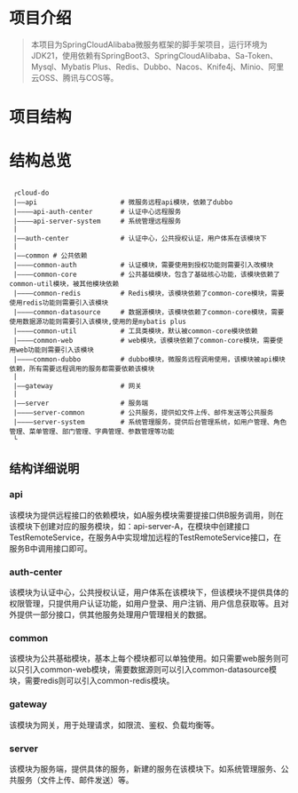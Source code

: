 # 项目介绍

> 本项目为SpringCloudAlibaba微服务框架的脚手架项目，运行环境为JDK21，使用依赖有SpringBoot3、SpringCloudAlibaba、Sa-Token、Mysql、Mybatis
> Plus、Redis、Dubbo、Nacos、Knife4j、Minio、阿里云OSS、腾讯与COS等。

# 项目结构

# 结构总览

```text

 ┌cloud-do
 |——api                     # 微服务远程api模块，依赖了dubbo
 |————api-auth-center       # 认证中心远程服务
 |————api-server-system     # 系统管理远程服务
 |  
 |——auth-center             # 认证中心，公共授权认证，用户体系在该模块下
 |  
 |——common # 公共依赖    
 |————common-auth           # 认证模块，需要使用到授权功能则需要引入改模块
 |————common-core           # 公共基础模块，包含了基础核心功能，该模块依赖了common-util模块，被其他模块依赖
 |————common-redis          # Redis模块，该模块依赖了common-core模块，需要使用redis功能则需要引入该模块
 |————common-datasource     # 数据源模块，该模块依赖了common-core模块，需要使用数据源功能则需要引入该模块,使用的是mybatis plus
 |————common-util           # 工具类模块，默认被common-core模块依赖
 |————common-web            # web模块，该模块依赖了common-core模块，需要使用web功能则需要引入该模块
 |————common-dubbo          # dubbo模块，微服务远程调用使用，该模块被api模块依赖，所有需要远程调用的服务都需要依赖该模块
 |  
 |——gateway                 # 网关
 | 
 |——server                  # 服务端
 |————server-common         # 公共服务，提供如文件上传、邮件发送等公共服务
 |————server-system         # 系统管理服务，提供后台管理系统，如用户管理、角色管理、菜单管理、部门管理、字典管理、参数管理等功能
 └
```

## 结构详细说明

### api

该模块为提供远程接口的依赖模块，如A服务模块需要提接口供B服务调用，则在该模块下创建对应的服务模块，如：api-server-A，在模块中创建接口TestRemoteService，在服务A中实现增加远程的TestRemoteService接口，在服务B中调用接口即可。

### auth-center

该模块为认证中心，公共授权认证，用户体系在该模块下，但该模块不提供具体的权限管理，只提供用户认证功能，如用户登录、用户注销、用户信息获取等。且对外提供一部分接口，供其他服务处理用户管理相关的数据。

### common

该模块为公共基础模块，基本上每个模块都可以单独使用。如只需要web服务则可以只引入common-web模块，需要数据源则可以引入common-datasource模块，需要redis则可以引入common-redis模块。

### gateway

该模块为网关，用于处理请求，如限流、鉴权、负载均衡等。

### server

该模块为服务端，提供具体的服务，新建的服务在该模块下。如系统管理服务、公共服务（文件上传、邮件发送）等。